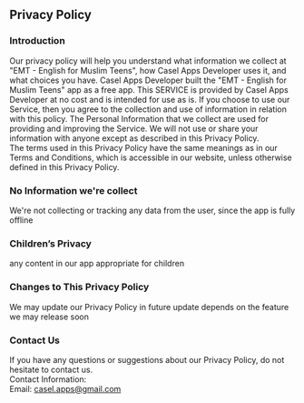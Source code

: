 Privacy Policy  
----------------

### Introduction  
Our privacy policy will help you understand what information we collect at "EMT - English for Muslim Teens", how Casel Apps Developer uses it, and what choices you have.
Casel Apps Developer built the "EMT - English for Muslim Teens" app as a free app. This SERVICE is provided by Casel Apps Developer at no cost and is intended for use as is.
If you choose to use our Service, then you agree to the collection and use of information in  relation with this policy. The Personal Information that we collect are used for providing and improving the Service. We will not use or share your information with anyone except as described in this Privacy Policy.  
The terms used in this Privacy Policy have the same meanings as in our Terms and Conditions, which is accessible in our website, unless otherwise  defined in this Privacy Policy.

### No Information we're collect  
We're not collecting or tracking any data from the user, since the app is fully offline

### Children’s Privacy  
any content in our app appropriate for children

### Changes to This Privacy Policy  
We may update our Privacy Policy in future update depends on the feature we may release soon

### Contact Us  
If you have any questions or suggestions about our Privacy Policy, do not hesitate to contact us.  
Contact Information:  
Email: casel.apps@gmail.com
